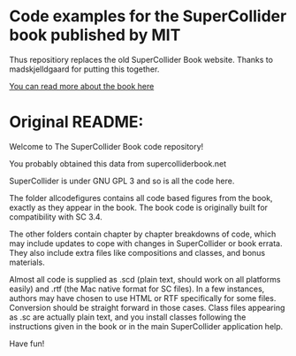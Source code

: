 # Code examples for the SuperCollider book published by MIT

Thus repositiory replaces the old SuperCollider Book website. Thanks to madskjelldgaard for putting this together.

[You can read more about the book here](https://mitpress.mit.edu/books/supercollider-book)

# Original README:

Welcome to The SuperCollider Book code repository!

You probably obtained this data from supercolliderbook.net

SuperCollider is under GNU GPL 3 and so is all the code here.

The folder allcodefigures contains all code based figures from the book, exactly as they appear in the book. The book code is originally built for compatibility with SC 3.4.

The other folders contain chapter by chapter breakdowns of code, which may include updates to cope with changes in SuperCollider or book errata. They also include extra files like compositions and classes, and bonus materials.

Almost all code is supplied as .scd (plain text, should work on all platforms easily) and .rtf (the Mac native format for SC files). In a few instances, authors may have chosen to use HTML or RTF specifically for some files. Conversion should be straight forward in those cases. Class files appearing as .sc are actually plain text, and you install classes following the instructions given in the book or in the main SuperCollider application help.

Have fun!
